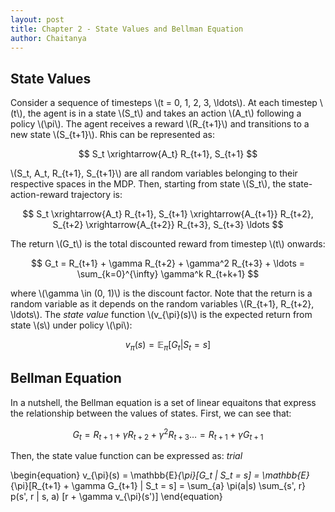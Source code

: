 ```yaml
---
layout: post
title: Chapter 2 - State Values and Bellman Equation
author: Chaitanya
---
```


## State Values

Consider a sequence of timesteps \\(t = 0, 1, 2, 3, \ldots\\). At each timestep \\(t\\), the agent is in a state \\(S_t\\) and takes an action \\(A_t\\) following a policy \\(\pi\\). The agent receives a reward \\(R_{t+1}\\) and transitions to a new state \\(S_{t+1}\\). Rhis can be represented as:

$$
    S_t \xrightarrow{A_t} R_{t+1}, S_{t+1}
$$

\\(S_t, A_t, R_{t+1}, S_{t+1}\\) are all random variables belonging to their respective spaces in the MDP. Then, starting from state \\(S_t\\),  the state-action-reward trajectory is:

$$
    S_t \xrightarrow{A_t} R_{t+1}, S_{t+1} \xrightarrow{A_{t+1}} R_{t+2}, S_{t+2} \xrightarrow{A_{t+2}} R_{t+3}, S_{t+3} \ldots
$$

The return \\(G_t\\) is the total discounted reward from timestep \\(t\\) onwards:

$$
    G_t = R_{t+1} + \gamma R_{t+2} + \gamma^2 R_{t+3} + \ldots = \sum_{k=0}^{\infty} \gamma^k R_{t+k+1}
$$

where \\(\gamma \in (0, 1)\\) is the discount factor. Note that the return is a random variable as it depends on the random variables \\(R_{t+1}, R_{t+2}, \ldots\\). The *state value* function \\(v_{\pi}(s)\\) is the expected return from state \\(s\\) under policy \\(\pi\\):

$$
    v_{\pi}(s) = \mathbb{E}_{\pi}[G_t | S_t = s]
$$


## Bellman Equation

In a nutshell, the Bellman equation is a set of linear equaitons that express the relationship between the values of states. First, we can see that:

$$
    G_t = R_{t+1} + \gamma R_{t+2} + \gamma^2 R_{t+3} \ldots = R_{t+1} + \gamma G_{t+1}
$$

Then, the state value function can be expressed as: $trial$

\begin{equation}
    v_{\pi}(s) = \mathbb{E}_{\pi}[G_t | S_t = s] = \mathbb{E}_{\pi}[R_{t+1} + \gamma G_{t+1} | S_t = s] = \sum_{a} \pi(a|s) \sum_{s', r} p(s', r | s, a) [r + \gamma v_{\pi}(s')]
\end{equation}



